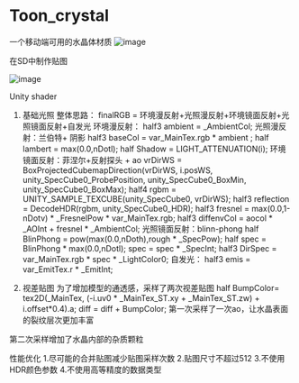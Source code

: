 # Toon_crystal
一个移动端可用的水晶体材质
![image](https://github.com/junyangtong/Toon_crystal/assets/135015047/1a853cfb-306c-4ce3-a512-26191383974c)


在SD中制作贴图

![image](https://github.com/junyangtong/Toon_crystal/assets/135015047/9353ea98-e65a-46bf-aa60-b98e34b555d6)

Unity shader
1. 基础光照
整体思路：
finalRGB = 环境漫反射+光照漫反射+环境镜面反射+光照镜面反射+自发光
环境漫反射：
half3 ambient =  _AmbientCol;
光照漫反射：兰伯特+ 阴影
half3 baseCol = var_MainTex.rgb * ambient ;
half lambert = max(0.0,nDotl);
half Shadow = LIGHT_ATTENUATION(i);
环境镜面反射：菲涅尔+反射探头 + ao
vrDirWS = BoxProjectedCubemapDirection(vrDirWS, i.posWS, unity_SpecCube0_ProbePosition, unity_SpecCube0_BoxMin, unity_SpecCube0_BoxMax);
 half4 rgbm = UNITY_SAMPLE_TEXCUBE(unity_SpecCube0, vrDirWS);
half3 reflection = DecodeHDR(rgbm, unity_SpecCube0_HDR);
half3 fresnel = max(0.0,1-nDotv) * _FresnelPow * var_MainTex.rgb;
half3 diffenvCol = aocol * _AOInt + fresnel * _AmbientCol;
光照镜面反射：blinn-phong
half BlinPhong = pow(max(0.0,nDoth),rough * _SpecPow);
half spec = BlinPhong * max(0.0,nDotl);
spec = spec * _SpecInt;
half3 DirSpec = var_MainTex.rgb * spec * _LightColor0;
自发光：
half3 emis = var_EmitTex.r * _EmitInt;

1. 视差贴图
为了增加模型的通透感，采样了两次视差贴图
half BumpColor= tex2D(_MainTex, (-i.uv0 * _MainTex_ST.xy + _MainTex_ST.zw) + i.offset*0.4).a;
diff = diff + BumpColor;
第一次采样了一次ao，让水晶表面的裂纹层次更加丰富

第二次采样增加了水晶内部的杂质颗粒

性能优化
1.尽可能的合并贴图减少贴图采样次数
2.贴图尺寸不超过512
3.不使用HDR颜色参数
4.不使用高等精度的数据类型
